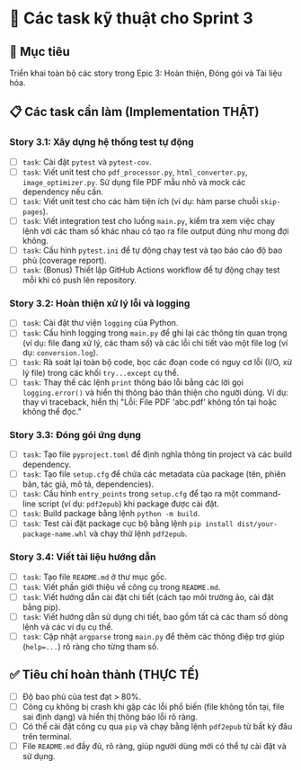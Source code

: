 # 📍 Các task kỹ thuật cho Sprint 3

## 🎯 Mục tiêu
Triển khai toàn bộ các story trong Epic 3: Hoàn thiện, Đóng gói và Tài liệu hóa.

## 📋 Các task cần làm (Implementation THẬT)

### Story 3.1: Xây dựng hệ thống test tự động
- [ ] `task`: Cài đặt `pytest` và `pytest-cov`.
- [ ] `task`: Viết unit test cho `pdf_processor.py`, `html_converter.py`, `image_optimizer.py`. Sử dụng file PDF mẫu nhỏ và mock các dependency nếu cần.
- [ ] `task`: Viết unit test cho các hàm tiện ích (ví dụ: hàm parse chuỗi `skip-pages`).
- [ ] `task`: Viết integration test cho luồng `main.py`, kiểm tra xem việc chạy lệnh với các tham số khác nhau có tạo ra file output đúng như mong đợi không.
- [ ] `task`: Cấu hình `pytest.ini` để tự động chạy test và tạo báo cáo độ bao phủ (coverage report).
- [ ] `task`: (Bonus) Thiết lập GitHub Actions workflow để tự động chạy test mỗi khi có push lên repository.

### Story 3.2: Hoàn thiện xử lý lỗi và logging
- [ ] `task`: Cài đặt thư viện `logging` của Python.
- [ ] `task`: Cấu hình logging trong `main.py` để ghi lại các thông tin quan trọng (ví dụ: file đang xử lý, các tham số) và các lỗi chi tiết vào một file log (ví dụ: `conversion.log`).
- [ ] `task`: Rà soát lại toàn bộ code, bọc các đoạn code có nguy cơ lỗi (I/O, xử lý file) trong các khối `try...except` cụ thể.
- [ ] `task`: Thay thế các lệnh `print` thông báo lỗi bằng các lời gọi `logging.error()` và hiển thị thông báo thân thiện cho người dùng. Ví dụ: thay vì traceback, hiển thị "Lỗi: File PDF 'abc.pdf' không tồn tại hoặc không thể đọc."

### Story 3.3: Đóng gói ứng dụng
- [ ] `task`: Tạo file `pyproject.toml` để định nghĩa thông tin project và các build dependency.
- [ ] `task`: Tạo file `setup.cfg` để chứa các metadata của package (tên, phiên bản, tác giả, mô tả, dependencies).
- [ ] `task`: Cấu hình `entry_points` trong `setup.cfg` để tạo ra một command-line script (ví dụ: `pdf2epub`) khi package được cài đặt.
- [ ] `task`: Build package bằng lệnh `python -m build`.
- [ ] `task`: Test cài đặt package cục bộ bằng lệnh `pip install dist/your-package-name.whl` và chạy thử lệnh `pdf2epub`.

### Story 3.4: Viết tài liệu hướng dẫn
- [ ] `task`: Tạo file `README.md` ở thư mục gốc.
- [ ] `task`: Viết phần giới thiệu về công cụ trong `README.md`.
- [ ] `task`: Viết hướng dẫn cài đặt chi tiết (cách tạo môi trường ảo, cài đặt bằng pip).
- [ ] `task`: Viết hướng dẫn sử dụng chi tiết, bao gồm tất cả các tham số dòng lệnh và các ví dụ cụ thể.
- [ ] `task`: Cập nhật `argparse` trong `main.py` để thêm các thông điệp trợ giúp (`help=...`) rõ ràng cho từng tham số.

## ✅ Tiêu chí hoàn thành (THỰC TẾ)
- [ ] Độ bao phủ của test đạt > 80%.
- [ ] Công cụ không bị crash khi gặp các lỗi phổ biến (file không tồn tại, file sai định dạng) và hiển thị thông báo lỗi rõ ràng.
- [ ] Có thể cài đặt công cụ qua `pip` và chạy bằng lệnh `pdf2epub` từ bất kỳ đâu trên terminal.
- [ ] File `README.md` đầy đủ, rõ ràng, giúp người dùng mới có thể tự cài đặt và sử dụng. 